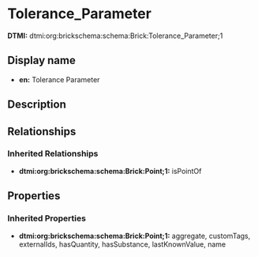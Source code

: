 # Tolerance_Parameter
**DTMI:** dtmi:org:brickschema:schema:Brick:Tolerance_Parameter;1
## Display name
- **en:** Tolerance Parameter
## Description
## Relationships
### Inherited Relationships
* **dtmi:org:brickschema:schema:Brick:Point;1:** isPointOf
## Properties
### Inherited Properties
* **dtmi:org:brickschema:schema:Brick:Point;1:** aggregate, customTags, externalIds, hasQuantity, hasSubstance, lastKnownValue, name
